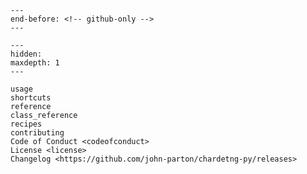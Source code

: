 ```{include} ../README.md
---
end-before: <!-- github-only -->
---
```

[license]: license
[contributor guide]: contributing
[command-line reference]: usage

```{toctree}
---
hidden:
maxdepth: 1
---

usage
shortcuts
reference
class_reference
recipes
contributing
Code of Conduct <codeofconduct>
License <license>
Changelog <https://github.com/john-parton/chardetng-py/releases>
```

